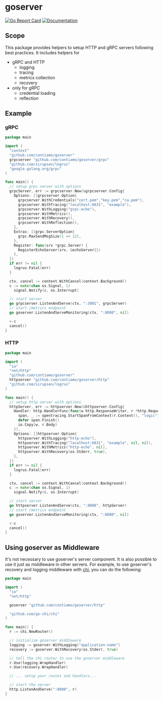# goserver

[![Go Report Card](https://goreportcard.com/badge/github.com/contiamo/goserver)](https://goreportcard.com/report/github.com/contiamo/goserver) [![Documentation](https://godoc.org/github.com/contiamo/goserver?status.svg)](http://godoc.org/github.com/contiamo/goserver)

## Scope

This package provides helpers to setup HTTP and gRPC servers following best practices.
It includes helpers for

- gRPC and HTTP
  - logging
  - tracing
  - metrics collection
  - recovery
- only for gRPC
  - credential loading
  - reflection

## Example

### gRPC

```go
package main

import (
  "context"
  "github.com/contiamo/goserver"
  grpcserver "github.com/contiamo/goserver/grpc"
  "github.com/sirupsen/logrus"
  "google.golang.org/grpc"
)

func main() {
  // setup grpc server with options
  grpcServer, err := grpcserver.New(&grpcserver.Config{
    Options: []grpcserver.Option{
      grpcserver.WithCredentials("cert.pem","key.pem","ca.pem"),
      grpcserver.WithTracing("localhost:6831", "example"),
      grpcserver.WithLogging("grpc-echo"),
      grpcserver.WithMetrics(),
      grpcserver.WithRecovery(),
      grpcserver.WithReflection(),
    },
    Extras: []grpc.ServerOption{
      grpc.MaxSendMsgSize(1 << 12),
    },
    Register: func(srv *grpc.Server) {
      RegisterEchoServer(srv, &echoServer{})
    },
  })
  if err != nil {
    logrus.Fatal(err)
  }

  ctx, cancel := context.WithCancel(context.Background()
  c := make(chan os.Signal, 1)
	signal.Notify(c, os.Interrupt)

  // start server
  go grpcserver.ListenAndServe(ctx, ":3001", grpcServer)
  // start /metrics endpoint
  go goserver.ListenAndServeMonitoring(ctx, ":8080", nil)

  <-c
  cancel()
}
```

### HTTP

```go
package main

import (
  "io"
  "net/http"
  "github.com/contiamo/goserver"
  httpserver "github.com/contiamo/goserver/http"
  "github.com/sirupsen/logrus"
)

func main() {
  // setup http server with options
  httpServer, err := httpserver.New(&httpserver.Config{
    Handler: http.HandlerFunc(func(w http.ResponseWriter, r *http.Request) {
      span, _ := opentracing.StartSpanFromContext(r.Context(), "logic")
      defer span.Finish()
      io.Copy(w, r.Body)
    }),
    Options: []httpserver.Option{
      httpserver.WithLogging("http-echo"),
      httpserver.WithTracing("localhost:6831", "example", nil, nil),
      httpserver.WithMetrics("http-echo", nil),
      httpserver.WithRecovery(os.Stderr, true),
    },
  })
  if err != nil {
    logrus.Fatal(err)
  }

  ctx, cancel := context.WithCancel(context.Background()
  c := make(chan os.Signal, 1)
	signal.Notify(c, os.Interrupt)

  // start server
  go httpserver.ListenAndServe(ctx, ":8000", httpServer)
  // start /metrics endpoint
  go goserver.ListenAndServeMonitoring(ctx, ":8080", nil)

  <-c
  cancel()
}
```

## Using goserver as Middleware
It's not necessary to use goserver's server component. It is also possible to use it just as middleware in other servers. For example,
to use goserver's recovery and logging middleware with [chi](https://github.com/go-chi/chi), you can do the following:
```go
package main

import (
  "io"
  "net/http"

  goserver "github.com/contiamo/goserver/http"

  "github.com/go-chi/chi"
)

func main() {
  r := chi.NewRouter()

  // initialize goserver middleware
  logging := goserver.WithLogging("application-name")
  recovery := goserver.WithRecovery(os.Stderr, true)

  // tell the chi router to use the goserver middleware
  r.Use(logging.WrapHandler)
  r.Use(recovery.WrapHandler)

  // ... setup your routes and handlers...

  // start the server
  http.ListenAndServe(":8080", r)
}
```
